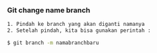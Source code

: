 ### Git change name branch

```sh
1. Pindah ke branch yang akan diganti namanya
2. Setelah pindah, kita bisa gunakan perintah :

$ git branch -m namabranchbaru
```
